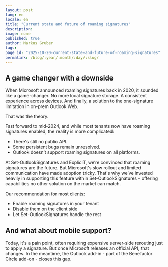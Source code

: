 ```yaml
---
layout: post
lang: en
locale: en
title: "Current state and future of roaming signatures"
description:
image: none
published: true
author: Markus Gruber
tags: 
page_id: "2025-10-20-current-state-and-future-of-roaming-signatures"
permalink: /blog/:year/:month/:day/:slug/
---
```

## A game changer with a downside
When Microsoft announced roaming signatures back in 2020, it sounded like a game-changer. No more local signature storage. A consistent experience across devices. And finally, a solution to the one-signature limitation in on-prem Outlook Web.

That was the theory.

Fast forward to mid-2024, and while most tenants now have roaming signatures enabled, the reality is more complicated:
- There's still no public API.
- Some persistent bugs remain unresolved.
- Outlook doesn’t support roaming signatures on all platforms.

At Set-OutlookSignatures and ExplicIT, we’re convinced that roaming signatures are the future. But Microsoft's slow rollout and limited communication have made adoption tricky. That's why we’ve invested heavily in supporting this feature within Set-OutlookSignatures - offering capabilities no other solution on the market can match.

Our recommendation for most clients:
- Enable roaming signatures in your tenant
- Disable them on the client side
- Let Set-OutlookSignatures handle the rest

## And what about mobile support?
Today, it's a pain point, often requiring expensive server-side rerouting just to apply a signature. But once Microsoft releases an official API, that changes. In the meantime, the Outlook add-in - part of the Benefactor Circle add-on - closes this gap.
